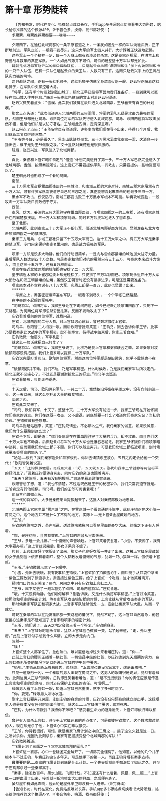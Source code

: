 # 第十章 形势陡转
        【告知书友，时代在变化，免费站点难以长存，手机app多书源站点切换看书大势所趋，站长给你推荐的这个换源APP，听书音色多、换源、找书都好使！】
       求票票，月票推荐票都要~~~嘿嘿~~~~
       ——————————
       夕阳西下，在通往北域两郡的一条平原官道之上，一条犹如游龙一样的军队蜿蜒曲折，正不断地前进，军队之长，一眼看不到尽头。这只大军的军士四人并行，大步跨着正快速地赶路。
       这些军士一个个精神十足，每一个人身上都有着淡淡的杀意，这是秦家正规军，在洪荒上和野兽战斗数年的真正军队。一个人如此气势并不可怕，可怕的是整整十万军队都是如此。
       特别是邻近将军赵云兴的两只特种队伍，一只是赵云兴按照‘极限训练法’加上内功所训练出的一只千人队伍，还有一只队伍是赵云兴的亲卫队，人数只有三百。这两只赵云兴手上的王牌战队实力强的可怖。
       两只战队之间，正有一头红毛狮子，这红毛狮子仿佛全身燃着火焰一般。赵云兴正骑着这红毛狮子，在军队中央掌控着大局。
       “将军，还有半个时辰就到蓝山城了，镇北王早已经将军营为我们准备好，一旦到就可以直接在蓝山城入住并休息。”骑着一头枣红色健马的文士对着赵云兴说道。
       赵云兴微笑着点头：“雪澜，此次我们被排在最后进入北域两郡，王爷看来有自己的计划啊。”
       那文士点头道：“此次借道进入北域两郡的三只军团，将军的军队无疑是攻击力最强的军队，然而王爷却是让司马、欧阳两位将军的军队先行进入北域两郡。司马、欧阳两位将军攻击虽然不错，但是他们却是以防守著名。王爷如此安排，定有深意啊。”
       赵云兴点了点头：“王爷安排自有他道理，许多事情我们现在看不出来，待得几个月后，我们就会王爷安排的深意。”
       “王爷等今日，必是很久了。黑水山脉陡然倒戈，三十万黑水军成我秦家一军，这消息一传播出去，谁不是对王爷佩服之极。”文士显然对秦德也是很佩服的。
       随后，赵云兴这一军队进入了北域两郡。
       ……
       自此，秦德和上官虹暗中商定的‘借道’计划完美进行了第一步，三十万大军已然完全进入了北域两郡。当然，按照秦德所说，这上官虹不需要提供军队一同攻击，只需要提供一些物资便可以了。
       楚王朝此时也形成了一个新的局面。
       南部，
       三十万黑水军占据雷血郡南部的一些城池，和南域三郡的木家对峙，南域三郡木家虽然有六十万大军，可有许多军队需要驻守自己的三郡之地，真正能够弄起来攻击的也最多三四十万。
       黑水军不攻击，仅仅防守。南域三郡要击败三十万黑水军根本不可能。毕竟攻城要胜，一般攻击一方军队数目要数倍于守方。
       西部，
       秦风、伏丙、姜涛的三只大军驻守在雷血郡西部，与项家四郡之一的上雀郡，还有项家京城所在的霸楚郡接壤。三十万大军和项家对峙。同时五万烈虎军也进入了雷血郡。
       至于北部。
       北域两郡，此刻秦家三十万大军正不断行军，借道北域两郡朝西方前进。显然准备从北方攻击项家四郡之一的镇阳郡。
       秦家三方用兵，东域三郡也只留下十五万大军而已。这十五万大军之中，有五万大军是秦家的禁卫军，专门用来保护秦家老巢用的，也是战力极强的军队。
       ……
       项家一方却是没多大动静，他们的行动很简单，一是向与雷血郡接壤的城池加大驻守力量，最后军队人数达到四十万之数。可是秦家和他们对抗的虽然只有三十五万，可秦家本来战斗力惊人，而且这三十五万中，还有五万烈虎军。
       项家在临近北域两郡的镇阳郡也安排了二十万大军。
       至于临近木家的上雀郡边境上却是轻松了，只安排了三万军队而已。项家剩余近四十万大军大部分在和汉王朝接壤的边境，虽然汉王朝暂时还没有插手进来，可是还是需要准备的。
       项家原本对外宣称说有八十万大军，实质上却是一百万，此刻也显露了出来。
       ******
       一平原之上，周围密密麻麻遍布军队，一眼看不到尽头，一个个军帐已然建起。
       在中央的不起眼的军帐中。
       “司马将军，欧阳将军，我家王爷让在下询问两位，如今已经临近项家镇阳郡了，只剩下一天路程。为何两位将军却忽然安营扎寨，反而不发动攻击了？”
       庄钧看着眼前的两位将军，诚恳问道。
       庄钧，北域两郡的二号人物，对上官虹忠心耿耿，曾经数次救过上官虹。
       司马羊、欧阳智二人相视一眼，而后欧阳智抚须笑道：“庄钧兄，回去告诉你家王爷，此事乃是我秦家此次战争的军事机密。恕不能奉告，待得战争结束后，你家王爷自知。”
       庄钧微微一皱眉头，军事机密？
       就这么一句话就把自己打发了？
       “司马将军、欧阳将军，我家王爷说了，此次乃是我上官家和秦家联合之举。如果秦家对攻破镇阳郡没有把握，我们上官家可以提供二十万军队。”
       庄钧说完便盯着司马、欧阳两位将军。然而这两位将军却是依旧微笑，似乎不震惊也不在意。
       “破镇阳郡并不难。我们不动，乃是军事机密。什么时候攻，乃是我们秦家军队所决定的。镇北王就不必操心了。不过还是要谢谢镇北王的好意。”司马羊也说道。
       庄钧看情形，只能无奈退去。
       ……
       十天之后，司马、欧阳两只军队，一共二十万，竟然依旧停留在平原之中，没有向前前进一步。这十天以来，就这么空耗着大量的粮食物资。
       军帐之内。
       庄钧此次又来了。
       “司马、欧阳将军，十天了，整整十天，二十万大军没有前进一步，我家王爷现在开始怀疑你们秦家的诚意。你们在这既不攻击，又不后退。到底想要干什么？难道你们秦家忘记了当初的协议。”庄钧微微有些怒意。
       司马羊则是站起来，笑道：“庄钧兄请坐，不必那么生气。我们秦家的诚意，如果没诚意，我们为什么要跑到这么远？”
       庄钧坐下后，却是道：“你们秦家现在在雷血郡驻守了大量的兵力，却不攻击。而且你们这二十万大军也不动身。后面赵云兴将军的十万大军也是慢吞吞前进。我家王爷怀疑你们和项家暗中谈判，反而置我们北域二郡于不顾。你们可以随意离开。可是我们北域二郡临近项家，到时候就要承受项家的怒火了。”
       “哈哈……谈判？我们秦家岂会和项家谈判。你回去请镇东王放心，五日之内定会给他一个交代！”欧阳智笑着说道。
       “五天？”庄钧微微皱眉，而后点头道：“好，五天就五天。那我和我家王爷就静等两位将军的好消息了。”说着庄钧便转身离去，同时庄钧的亲卫也跟着离开。
       “五天？欧阳啊，五天有没有把握啊。”司马羊看着欧阳智说道。
       欧阳智想了想，道：“我也不清楚，不过这既然是王爷的秘密军令，我们只需要遵守就是。王爷肯定有其他暗棋。司马啊。我们的王爷可厉害着呢！”
       司马羊也微微点头。
       这一代的将军中，大多是秦德亲自提拔起来了，这批人对秦德都极为地忠诚。
       ******
       北域两郡上官家老巢‘雪京城’之内，在雪京城一个很普通的小院中，此刻庄钧正在这小院一房间之中。这个地方并不是什么了不得的地方。实际上……是上官虹金屋藏娇的地方。
       “王爷。”
       庄钧站在珠帘之外，恭声喊道。透过珠帘依稀可见看见里面的豪华大床，纱帐之下正有人睡着。
       “哦，是庄钧啊，且等我穿衣。”上官虹的声音从里面传来。
       “王爷，多睡一会儿嘛。”一个慵懒的声音响起，上官虹笑着安慰道，“小雪，不要闹了，我有大事要办嘛。”这上官虹说完后，那女子果真不缠了。
       片刻，上官虹穿好了衣服走了出来，那女子也穿好衣服一并走了出来。这被上官虹金屋藏娇的女子此刻脸上依旧有着潮红，整个人都散发着慵懒的气息，犹如一只小猫咪一样，偎依着上官虹。
       “王爷。”庄钧微微示意了一下眼神。
       “小雪，先出去玩玩，我有要事和庄钧谈。”上官虹拍了拍颜雪的手，而后随手从口袋中拿出一紫色玉镯放到了颜雪手上，颜雪接过紫色玉镯，给了上官虹一个吻后，这才微笑着离开。
       顿时门口的亲卫关闭了房门，房间之中只有庄钧和上官虹二人。
       “王爷，属下又去了一趟军营见了欧阳、司马两位将军。”庄钧说道。
       “哦，十天没有动静，他们如何解释？别告诉我，又是什么狗屁军事机密。”上官虹冷笑道，按照他和项家的秘密计划，等秦家军队攻击镇阳郡的时候，上官家就从背后攻击秦家的军队。
       那时候秦家军队正和项家大战。上官家军队陡然倒戈一击，定会让秦家军队大乱。从而一举成功。
       可现在秦家的军队在距离镇阳郡一天路程的情况下，竟然不动了，这上官虹自然着急，他甚至担心这秦家是不是知道了上官家和项家的秘密计划。
       “王爷，他们说了，五天之内定会给王爷一个答复。”庄钧躬身道。
       “五天？”上官虹顿时眉头深锁，猛然上官虹脸色微微一变，站了起来道，“走，先回王府。”此刻上官虹似乎想到什么事情，立即大步走向门口。
       忽然——
       “噗！”
       上官虹整个人都呆住了，脸色煞白，难以置信地掉过头来看着庄钧，道：“你……”
       此刻上官虹的腰间正插着一柄匕首，一柄仙品中级的匕首，以庄钧达到先天后期的实力，在上官虹毫无所查的情况下足以刺破上官虹的护甲刺中要害。
       “聪明。”庄钧此刻脸上有着微笑，忽然道，“上面那位霸龙军的高手，还是出来吧。”
       只见一道身形一闪，一个精瘦的男人出现在房间之中，这男人的眼睛很是诡异，竟然有着绿光，此刻这男人正杀气腾腾，庄钧却是笑着看着他，道：“是不是很恨我？你的责任应该是传递上官家和项家的信息吧，同时还有保护上官虹的责任。可惜啊……”
       绿眼男人看了上官虹一眼，知道上官虹已然重伤，熬不了多长时间了。
       “你，要死。”绿眼男人冷冰冰道。
       刚才上官虹要离开房屋，走到庄钧的身旁的时候，庄钧没有任何预兆的就立即出手，这绿眼男人也是根本没有任何时间出手阻拦，就这么……上官虹伤了要害，即将死去。
       “庄钧，为什么背叛我？我待你不薄吧？”感受着生命力的逐渐消失，上官虹却依旧难以相信。
       曾经有人暗杀上官虹，甚至于上官虹还真的差点死了，可是都被庄钧救了。这个数次救过他的人，现在却是杀了他，上官虹心中实在难以接受。
       “王爷，你待我很好，可惜，我是秦家飞鹰计划之中的三鹰之一。熬了这么久就是这一日。之所以杀你。是因为此刻杀你，秦家有把握接受整个北域两郡的军队！”
       庄钧微笑着道。
       “飞鹰计划？三鹰之一？掌控北域两郡的军队？”
       上官虹这一霎那，心中一些疑团完全解开了，一切都完全懂得了。他知道，以他的几个儿子根本斗不过庄钧，毕竟庄钧这么多年来，可是他手下的第一人。而且庄钧背后有秦家支持。
       最重要的是……秦家的飞鹰计划到底是什么计划。一个先天后期高手都潜伏了如此之久，甚至于庄钧都杀过一些秦家高手。
       “秦家，隐忍数百年，黑水山贼，飞鹰计划。不知道还有什么暗着，佩服，佩……服……”上官虹一口鲜血涌了出来，接着就不断地喷出大口的鲜血，之后便死去了。
       虽然屋中有如此声响，怪异的是屋外亲卫却没有一人进来。（未完待续）
       【告知书友，时代在变化，免费站点难以长存，手机app多书源站点切换看书大势所趋，站长给你推荐的这个换源APP，听书音色多、换源、找书都好使！】